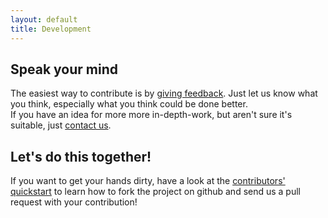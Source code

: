 ```yaml
---
layout: default
title: Development
---
```


## Speak your mind
The easiest way to contribute is by [giving feedback](/contact). Just let us know what you think, especially what you think could be done better.  
If you have an idea for more more in-depth-work, but aren't sure it's suitable, just [contact us](/contact).


## Let's do this together!
If you want to get your hands dirty, have a look at the [contributors' quickstart](https://github.com/anathema/anathema/wiki/Contributors'-Quickstart) to learn how to fork the project on github and send us a pull request with your contribution!